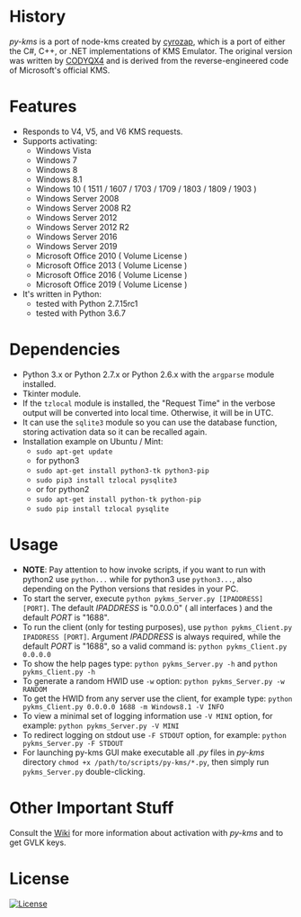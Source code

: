 # History
_py-kms_ is a port of node-kms created by [cyrozap](http://forums.mydigitallife.info/members/183074-markedsword), which is a port of either the C#, C++, or .NET implementations of KMS Emulator. The original version was written by [CODYQX4](http://forums.mydigitallife.info/members/89933-CODYQX4) and is derived from the reverse-engineered code of Microsoft's official KMS.

# Features
- Responds to V4, V5, and V6 KMS requests.
- Supports activating:
	- Windows Vista 
	- Windows 7 
	- Windows 8
	- Windows 8.1
	- Windows 10 ( 1511 / 1607 / 1703 / 1709 / 1803 / 1809 / 1903 )
	- Windows Server 2008
	- Windows Server 2008 R2
	- Windows Server 2012
	- Windows Server 2012 R2
	- Windows Server 2016
	- Windows Server 2019
	- Microsoft Office 2010 ( Volume License )
	- Microsoft Office 2013 ( Volume License )
	- Microsoft Office 2016 ( Volume License )
	- Microsoft Office 2019 ( Volume License )
- It's written in Python:
	- tested with Python 2.7.15rc1 
	- tested with Python 3.6.7

# Dependencies
- Python 3.x or Python 2.7.x or Python 2.6.x with the ```argparse``` module installed.
- Tkinter module.
- If the ```tzlocal``` module is installed, the "Request Time" in the verbose output will be converted into local time. Otherwise, it will be in UTC.
- It can use the ```sqlite3``` module so you can use the database function, storing activation data so it can be recalled again. 
- Installation example on Ubuntu / Mint:
    - ```sudo apt-get update```
    - for python3
    - ```sudo apt-get install python3-tk python3-pip```
    - ```sudo pip3 install tzlocal pysqlite3```
    - or for python2
    - ```sudo apt-get install python-tk python-pip```
    - ```sudo pip install tzlocal pysqlite```
       
# Usage
- __NOTE__: Pay attention to how invoke scripts, if you want to run with python2 use ```python...``` while for python3 use ```python3...```, also depending on the Python versions that resides in your PC.
- To start the server, execute ```python pykms_Server.py [IPADDRESS] [PORT]```.
  The default _IPADDRESS_ is "0.0.0.0" ( all interfaces ) and the default _PORT_ is "1688".
- To run the client (only for testing purposes), use ```python pykms_Client.py IPADDRESS [PORT]```. 
Argument _IPADDRESS_ is always required, while the default _PORT_ is "1688", so a valid command is: ```python pykms_Client.py 0.0.0.0```
- To show the help pages type: ```python pykms_Server.py -h``` and ```python pykms_Client.py -h```
- To generate a random HWID use ```-w``` option: ```python pykms_Server.py -w RANDOM```
- To get the HWID from any server use the client, for example type: ```python pykms_Client.py 0.0.0.0 1688 -m Windows8.1 -V INFO```
- To view a minimal set of logging information use ```-V MINI``` option, for example: ```python pykms_Server.py -V MINI```
- To redirect logging on stdout use ```-F STDOUT``` option, for example: ```python pykms_Server.py -F STDOUT```
- For launching py-kms GUI make executable all _.py_ files in _py-kms_ directory ```chmod +x /path/to/scripts/py-kms/*.py```, then simply run ```pykms_Server.py``` double-clicking.

# Other Important Stuff
Consult the [Wiki](https://github.com/SystemRage/py-kms/wiki) for more information about activation with _py-kms_ and to get GVLK keys.

# License
   [![License](https://img.shields.io/badge/license-unlicense-lightgray.svg)](https://github.com/SystemRage/py-kms/blob/master/LICENSE)
